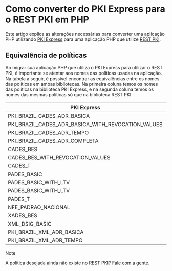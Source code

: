 # Como converter do PKI Express para o REST PKI em PHP
Este artigo explica as alterações necessárias para converter uma aplicação PHP utilizando [PKI Express](../../pki-express/index.md) para uma aplicação PHP que utilize [REST PKI](../index.md).

## Equivalência de políticas
Ao migrar sua aplicação PHP que utiliza o PKI Express para utilizar o REST PKI, é importante se atentar aos nomes das políticas usadas na aplicação.  
Na tabela a seguir, é possível encontrar as equivalências entre os nomes das políticas em ambas bibliotecas. Na primeira coluna temos os nomes das políticas na biblioteca PKI Express, e na segunda coluna temos os nomes das mesmas políticas só que na biblioteca REST PKI.

| PKI Express                                        | REST PKI                                |
|----------------------------------------------------|-----------------------------------------|
| PKI_BRAZIL_CADES_ADR_BASICA                        | CADES_ICPBR_ADR_BASICA_WITHOUT_CRLS     |
| PKI_BRAZIL_CADES_ADR_BASICA_WITH_REVOCATION_VALUES | CADES_ICPBR_ADR_BASICA                  |
| PKI_BRAZIL_CADES_ADR_TEMPO                         | CADES_ICPBR_ADR_TEMPO                   |
| PKI_BRAZIL_CADES_ADR_COMPLETA                      | CADES_ICPBR_ADR_COMPLETA                |
| CADES_BES                                          | CADES_BES_WITH_SIGNING_TIME_AND_NO_CRLS |
| CADES_BES_WITH_REVOCATION_VALUES                   | CADES_BES                               |
| CADES_T                                            | Política ainda não existente            |
| PADES_BASIC                                        | PADES_BASIC_WITHOUT_LTV                 |
| PADES_BASIC_WITH_LTV                               | PADES_BASIC                             |
| PADES_BASIC_WITH_LTV                               | PADES_BASIC_WITH_ICPBR_CERTS            |
| PADES_T                                            | PADES_T_WITH_ICPBR_CERTS                |
| NFE_PADRAO_NACIONAL                                | XML_ICPBR_NFE_PADRAO_NACIONAL           |
| XADES_BES                                          | XML_XADES_BES                           |
| XML_DSIG_BASIC                                     | XML_DSIG_BASIC                          |
| PKI_BRAZIL_XML_ADR_BASICA                          | XML_ICPBR_ADR_BASICA                    |
| PKI_BRAZIL_XML_ADR_TEMPO                           | XML_ICPBR_ADR_TEMPO                     |

> [!NOTE]
> A política desejada ainda não existe no REST PKI? [Fale com a gente](https://www.lacunasoftware.com/pt/home/purchase).